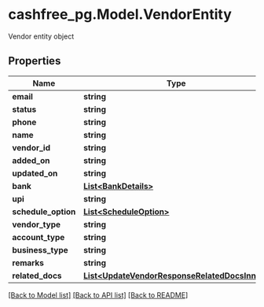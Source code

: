 # cashfree_pg.Model.VendorEntity
Vendor entity object

## Properties

Name | Type | Description | Notes
------------ | ------------- | ------------- | -------------
**email** | **string** |  | [optional] 
**status** | **string** |  | [optional] 
**phone** | **string** |  | [optional] 
**name** | **string** |  | [optional] 
**vendor_id** | **string** |  | [optional] 
**added_on** | **string** |  | [optional] 
**updated_on** | **string** |  | [optional] 
**bank** | [**List&lt;BankDetails&gt;**](BankDetails.md) |  | [optional] 
**upi** | **string** |  | [optional] 
**schedule_option** | [**List&lt;ScheduleOption&gt;**](ScheduleOption.md) |  | [optional] 
**vendor_type** | **string** |  | [optional] 
**account_type** | **string** |  | [optional] 
**business_type** | **string** |  | [optional] 
**remarks** | **string** |  | [optional] 
**related_docs** | [**List&lt;UpdateVendorResponseRelatedDocsInner&gt;**](UpdateVendorResponseRelatedDocsInner.md) |  | [optional] 

[[Back to Model list]](../README.md#documentation-for-models) [[Back to API list]](../README.md#documentation-for-api-endpoints) [[Back to README]](../README.md)

